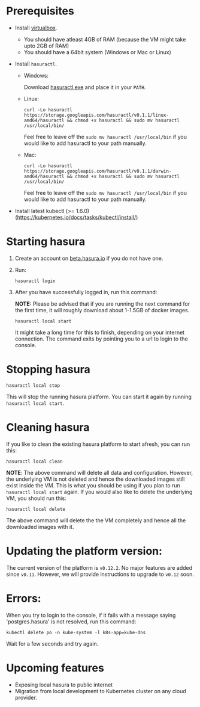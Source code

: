 # Prerequisites

- Install [virtualbox](https://www.virtualbox.org/wiki/Downloads).
  - You should have atleast 4GB of RAM (because the VM might take upto 2GB of RAM)
  - You should have a 64bit system (Windows or Mac or Linux)
- Install `hasuractl`.
  - Windows:

    Download [hasuractl.exe](https://storage.googleapis.com/hasuractl/v0.1.1/windows-amd64/hasuractl.exe) and place it in your `PATH`.

  - Linux:

    ```
    curl -Lo hasuractl https://storage.googleapis.com/hasuractl/v0.1.1/linux-amd64/hasuractl && chmod +x hasuractl && sudo mv hasuractl /usr/local/bin/
    ```

    Feel free to leave off the `sudo mv hasuractl /usr/local/bin` if you would like to add hasuractl to your path manually.

  - Mac:

    ```
    curl -Lo hasuractl https://storage.googleapis.com/hasuractl/v0.1.1/darwin-amd64/hasuractl && chmod +x hasuractl && sudo mv hasuractl /usr/local/bin/
    ```

    Feel free to leave off the `sudo mv hasuractl /usr/local/bin` if you would like to add hasuractl to your path manually.

- Install latest kubectl (>= 1.6.0) (https://kubernetes.io/docs/tasks/kubectl/install/)

# Starting hasura

1. Create an account on [beta.hasura.io](https://beta.hasura.io) if you do not have one.

2. Run:

   ```
   hasuractl login
   ```

3. After you have successfully logged in, run this command:

   **NOTE:** Please be advised that if you are running the next command for the first time, it will roughly download about 1-1.5GB of docker images.

   ```
   hasuractl local start
   ```

   It might take a long time for this to finish, depending on your internet connection. The command exits by pointing you to a url to login to the console.

# Stopping hasura

```
hasuractl local stop
```

This will stop the running hasura platform. You can start it again by running `hasuractl local start`.

# Cleaning hasura

If you like to clean the existing hasura platform to start afresh, you can run this:

```
hasuractl local clean
```

**NOTE**: The above command will delete all data and configuration. However, the underlying VM is not deleted and hence the downloaded images still exist inside the VM. This is what you should be using if you plan to run `hasuractl local start` again. If you would also like to delete the underlying VM, you should run this:

```
hasuractl local delete
```

The above command will delete the the VM completely and hence all the downloaded images with it.

# Updating the platform version:

The current version of the platform is `v0.12.2`. No major features are added since `v0.11`. However, we will provide instructions to upgrade to `v0.12` soon.

# Errors:

When you try to login to the console, if it fails with a message saying 'postgres.hasura' is not resolved, run this command:

```
kubectl delete po -n kube-system -l k8s-app=kube-dns
```

Wait for a few seconds and try again.

# Upcoming features
- Exposing local hasura to public internet
- Migration from local development to Kubernetes cluster on any cloud provider.
